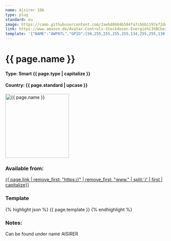 ```yaml
---
name: Aisirer 10A
type: plug
standard: eu
image: https://camo.githubusercontent.com/2aebd8684b584fa7cbbb1197ef2dde845f82082b/68747470733a2f2f692e706f7374696d672e63632f30515777397836562f42696c6473636869726d666f746f2d323031392d30322d32332d756d2d31382d33382d32392e706e67
link: https://www.amazon.de/Avatar-Controls-Steckdosen-Energie%C3%BCberwachung-kompatibel/dp/B07D74ZGF8/
template: '{"NAME":"AWP07L","GPIO":[56,255,255,255,255,134,255,255,130,17,132,21,255],"FLAG":1,"BASE":18}'
---
```


# {{ page.name }}

#### Type: Smart {{ page.type | capitalize }}
#### Country: {{ page.standard | upcase }}

<img src="{{ page.image }}" alt="{{ page.name }}" height="200">

###  Available from:
[{{ page.link | remove_first: "https://" | remove_first: "www." | split:'/' | first | capitalize}}]({{page.link}})

### Template
{% highlight json %}
  {{ page.template }}
{% endhighlight %}

### Notes:

Can be found under name AISIRER
